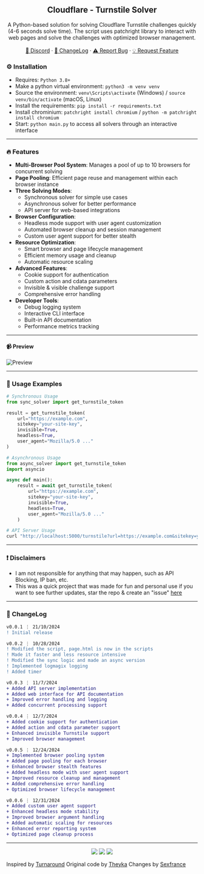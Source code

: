 <div align="center">
 
  <h2 align="center">Cloudflare - Turnstile Solver</h2>
  <p align="center">
A Python-based solution for solving Cloudflare Turnstile challenges quickly (4-6 seconds solve time). The script uses patchright library to interact with web pages and solve the challenges with optimized browser management.
    <br />
    <br />
    <a href="https://discord.cyberious.xyz">💬 Discord</a>
    ·
    <a href="#-changelog">📜 ChangeLog</a>
    ·
    <a href="https://github.com/sexfrance/Turnstile-Solver/issues">⚠️ Report Bug</a>
    ·
    <a href="https://github.com/sexfrance/Turnstile-Solver/issues">💡 Request Feature</a>
  </p>
</div>

### ⚙️ Installation

- Requires: `Python 3.8+`
- Make a python virtual environment: `python3 -m venv venv`
- Source the environment: `venv\Scripts\activate` (Windows) / `source venv/bin/activate` (macOS, Linux)
- Install the requirements: `pip install -r requirements.txt`
- Install chrominium: `patchright install chromium` / `python -m patchright install chromium`
- Start: `python main.py` to access all solvers through an interactive interface

---

### 🔥 Features

- **Multi-Browser Pool System**: Manages a pool of up to 10 browsers for concurrent solving
- **Page Pooling**: Efficient page reuse and management within each browser instance
- **Three Solving Modes**:
  - Synchronous solver for simple use cases
  - Asynchronous solver for better performance
  - API server for web-based integrations
- **Browser Configuration**:
  - Headless mode support with user agent customization
  - Automated browser cleanup and session management
  - Custom user agent support for better stealth
- **Resource Optimization**:
  - Smart browser and page lifecycle management
  - Efficient memory usage and cleanup
  - Automatic resource scaling
- **Advanced Features**:
  - Cookie support for authentication
  - Custom action and cdata parameters
  - Invisible & visible challenge support
  - Comprehensive error handling
- **Developer Tools**:
  - Debug logging system
  - Interactive CLI interface
  - Built-in API documentation
  - Performance metrics tracking

---

#### 📹 Preview

![Preview](https://i.imgur.com/YI6RZ5P.gif)

---

### 🚀 Usage Examples

```python
# Synchronous Usage
from sync_solver import get_turnstile_token

result = get_turnstile_token(
    url="https://example.com",
    sitekey="your-site-key",
    invisible=True,
    headless=True,
    user_agent="Mozilla/5.0 ..."
)

# Asynchronous Usage
from async_solver import get_turnstile_token
import asyncio

async def main():
    result = await get_turnstile_token(
        url="https://example.com",
        sitekey="your-site-key",
        invisible=True,
        headless=True,
        user_agent="Mozilla/5.0 ..."
    )

# API Server Usage
curl "http://localhost:5000/turnstile?url=https://example.com&sitekey=your-site-key&invisible=true&headless=true&useragent=Mozilla/5.0..."
```

---

### ❗ Disclaimers

- I am not responsible for anything that may happen, such as API Blocking, IP ban, etc.
- This was a quick project that was made for fun and personal use if you want to see further updates, star the repo & create an "issue" [here](https://github.com/sexfrance/Turnstile-Solver/issues/)

---

### 📜 ChangeLog

```diff
v0.0.1 ⋮ 21/10/2024
! Initial release

v0.0.2 ⋮ 10/28/2024
! Modified the script, page.html is now in the scripts
! Made it faster and less resource intensive
! Modified the sync logic and made an async version
! Implemented logmagix logging
! Added timer

v0.0.3 ⋮ 11/7/2024
+ Added API server implementation
+ Added web interface for API documentation
+ Improved error handling and logging
+ Added concurrent processing support

v0.0.4 ⋮ 12/7/2024
+ Added cookie support for authentication
+ Added action and cdata parameter support
+ Enhanced invisible Turnstile support
+ Improved browser management

v0.0.5 ⋮ 12/24/2024
+ Implemented browser pooling system
+ Added page pooling for each browser
+ Enhanced browser stealth features
+ Added headless mode with user agent support
+ Improved resource cleanup and management
+ Added comprehensive error handling
+ Optimized browser lifecycle management

v0.0.6 ⋮ 12/31/2024
+ Added custom user agent support
+ Enhanced headless mode stability
+ Improved browser argument handling
+ Added automatic scaling for resources
+ Enhanced error reporting system
+ Optimized page cleanup process
```

---

<p align="center">
  <img src="https://img.shields.io/github/license/sexfrance/Turnstile-Solver.svg?style=for-the-badge&labelColor=black&color=f429ff&logo=IOTA"/>
  <img src="https://img.shields.io/github/stars/sexfrance/Turnstile-Solver.svg?style=for-the-badge&labelColor=black&color=f429ff&logo=IOTA"/>
  <img src="https://img.shields.io/github/languages/top/sexfrance/Turnstile-Solver.svg?style=for-the-badge&labelColor=black&color=f429ff&logo=python"/>
</p>

Inspired by [Turnaround](https://github.com/Body-Alhoha/turnaround)
Original code by [Theyka](https://github.com/Theyka/Turnstile-Solver)
Changes by [Sexfrance](https://github.com/sexfrance)
